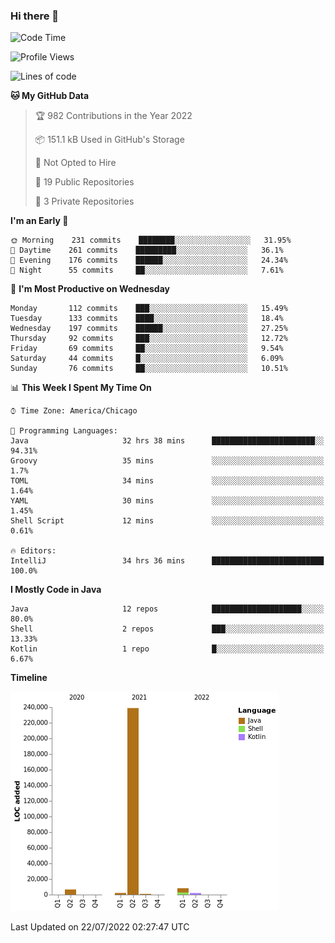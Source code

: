 ### Hi there 👋


<!--START_SECTION:waka-->
![Code Time](http://img.shields.io/badge/Code%20Time-2%2C413%20hrs%2025%20mins-blue)

![Profile Views](http://img.shields.io/badge/Profile%20Views-13-blue)

![Lines of code](https://img.shields.io/badge/From%20Hello%20World%20I%27ve%20Written-259%20Thousand%20lines%20of%20code-blue)

**🐱 My GitHub Data** 

> 🏆 982 Contributions in the Year 2022
 > 
> 📦 151.1 kB Used in GitHub's Storage 
 > 
> 🚫 Not Opted to Hire
 > 
> 📜 19 Public Repositories 
 > 
> 🔑 3 Private Repositories  
 > 
**I'm an Early 🐤** 

```text
🌞 Morning    231 commits    ████████░░░░░░░░░░░░░░░░░   31.95% 
🌆 Daytime    261 commits    █████████░░░░░░░░░░░░░░░░   36.1% 
🌃 Evening    176 commits    ██████░░░░░░░░░░░░░░░░░░░   24.34% 
🌙 Night      55 commits     ██░░░░░░░░░░░░░░░░░░░░░░░   7.61%

```
📅 **I'm Most Productive on Wednesday** 

```text
Monday       112 commits    ███░░░░░░░░░░░░░░░░░░░░░░   15.49% 
Tuesday      133 commits    ████░░░░░░░░░░░░░░░░░░░░░   18.4% 
Wednesday    197 commits    ██████░░░░░░░░░░░░░░░░░░░   27.25% 
Thursday     92 commits     ███░░░░░░░░░░░░░░░░░░░░░░   12.72% 
Friday       69 commits     ██░░░░░░░░░░░░░░░░░░░░░░░   9.54% 
Saturday     44 commits     █░░░░░░░░░░░░░░░░░░░░░░░░   6.09% 
Sunday       76 commits     ██░░░░░░░░░░░░░░░░░░░░░░░   10.51%

```


📊 **This Week I Spent My Time On** 

```text
⌚︎ Time Zone: America/Chicago

💬 Programming Languages: 
Java                     32 hrs 38 mins      ███████████████████████░░   94.31% 
Groovy                   35 mins             ░░░░░░░░░░░░░░░░░░░░░░░░░   1.7% 
TOML                     34 mins             ░░░░░░░░░░░░░░░░░░░░░░░░░   1.64% 
YAML                     30 mins             ░░░░░░░░░░░░░░░░░░░░░░░░░   1.45% 
Shell Script             12 mins             ░░░░░░░░░░░░░░░░░░░░░░░░░   0.61%

🔥 Editors: 
IntelliJ                 34 hrs 36 mins      █████████████████████████   100.0%

```

**I Mostly Code in Java** 

```text
Java                     12 repos            ████████████████████░░░░░   80.0% 
Shell                    2 repos             ███░░░░░░░░░░░░░░░░░░░░░░   13.33% 
Kotlin                   1 repo              █░░░░░░░░░░░░░░░░░░░░░░░░   6.67%

```


**Timeline**

![Chart not found](https://raw.githubusercontent.com/powercasgamer/powercasgamer/master/charts/bar_graph.png) 


 Last Updated on 22/07/2022 02:27:47 UTC
<!--END_SECTION:waka-->
